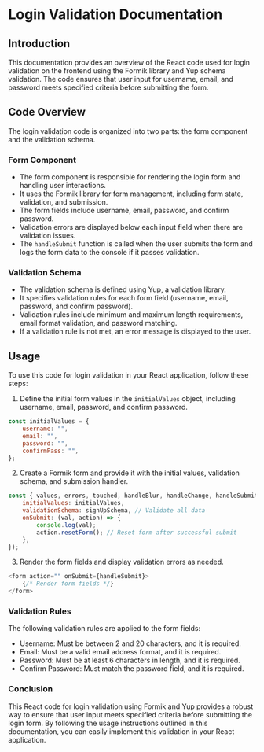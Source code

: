 # Login Validation Documentation

## Introduction
This documentation provides an overview of the React code used for login validation on the frontend using the Formik library and Yup schema validation. The code ensures that user input for username, email, and password meets specified criteria before submitting the form.

## Code Overview
The login validation code is organized into two parts: the form component and the validation schema.

### Form Component
- The form component is responsible for rendering the login form and handling user interactions.
- It uses the Formik library for form management, including form state, validation, and submission.
- The form fields include username, email, password, and confirm password.
- Validation errors are displayed below each input field when there are validation issues.
- The `handleSubmit` function is called when the user submits the form and logs the form data to the console if it passes validation.

### Validation Schema
- The validation schema is defined using Yup, a validation library.
- It specifies validation rules for each form field (username, email, password, and confirm password).
- Validation rules include minimum and maximum length requirements, email format validation, and password matching.
- If a validation rule is not met, an error message is displayed to the user.

## Usage
To use this code for login validation in your React application, follow these steps:

1. Define the initial form values in the `initialValues` object, including username, email, password, and confirm password.

```javascript
const initialValues = {
    username: "",
    email: "",
    password: "",
    confirmPass: "",
};
```

2. Create a Formik form and provide it with the initial values, validation schema, and submission handler.

```javascript
const { values, errors, touched, handleBlur, handleChange, handleSubmit } = useFormik({
    initialValues: initialValues,
    validationSchema: signUpSchema, // Validate all data
    onSubmit: (val, action) => {
        console.log(val);
        action.resetForm(); // Reset form after successful submit
    },
});
```

3. Render the form fields and display validation errors as needed.

```javascript
<form action="" onSubmit={handleSubmit}>
    {/* Render form fields */}
</form>
```
### Validation Rules
The following validation rules are applied to the form fields:

- Username: Must be between 2 and 20 characters, and it is required.
- Email: Must be a valid email address format, and it is required.
- Password: Must be at least 6 characters in length, and it is required.
- Confirm Password: Must match the password field, and it is required.

### Conclusion
This React code for login validation using Formik and Yup provides a robust way to ensure that user input meets specified criteria before submitting the login form. By following the usage instructions outlined in this documentation, you can easily implement this validation in your React application.